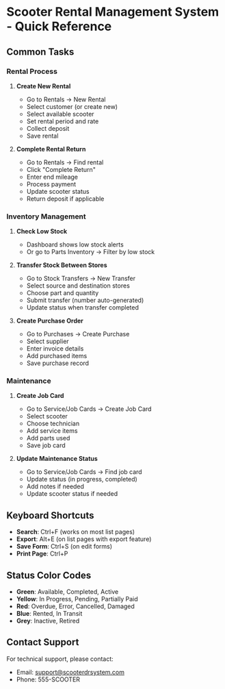 # Scooter Rental Management System - Quick Reference

## Common Tasks

### Rental Process

1. **Create New Rental**
   - Go to Rentals → New Rental
   - Select customer (or create new)
   - Select available scooter
   - Set rental period and rate
   - Collect deposit
   - Save rental

2. **Complete Rental Return**
   - Go to Rentals → Find rental
   - Click "Complete Return"
   - Enter end mileage
   - Process payment
   - Update scooter status
   - Return deposit if applicable

### Inventory Management

1. **Check Low Stock**
   - Dashboard shows low stock alerts
   - Or go to Parts Inventory → Filter by low stock

2. **Transfer Stock Between Stores**
   - Go to Stock Transfers → New Transfer
   - Select source and destination stores
   - Choose part and quantity
   - Submit transfer (number auto-generated)
   - Update status when transfer completed

3. **Create Purchase Order**
   - Go to Purchases → Create Purchase
   - Select supplier
   - Enter invoice details
   - Add purchased items
   - Save purchase record

### Maintenance

1. **Create Job Card**
   - Go to Service/Job Cards → Create Job Card
   - Select scooter
   - Choose technician
   - Add service items
   - Add parts used
   - Save job card

2. **Update Maintenance Status**
   - Go to Service/Job Cards → Find job card
   - Update status (in progress, completed)
   - Add notes if needed
   - Update scooter status if needed

## Keyboard Shortcuts

- **Search**: Ctrl+F (works on most list pages)
- **Export**: Alt+E (on list pages with export feature)
- **Save Form**: Ctrl+S (on edit forms)
- **Print Page**: Ctrl+P

## Status Color Codes

- **Green**: Available, Completed, Active
- **Yellow**: In Progress, Pending, Partially Paid
- **Red**: Overdue, Error, Cancelled, Damaged
- **Blue**: Rented, In Transit
- **Grey**: Inactive, Retired

## Contact Support

For technical support, please contact:
- Email: support@scooterdrsystem.com
- Phone: 555-SCOOTER